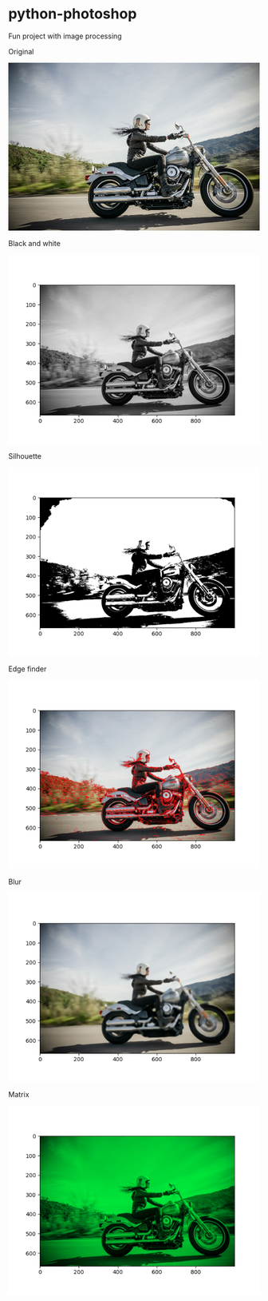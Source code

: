 # python-photoshop
Fun project with image processing

Original

![1](img_small.jpg)

Black and white

![2](img_bw.png)

Silhouette

![3](img_silhouette.png)

Edge finder

![4](img_edge.png)

Blur

![5](img_blur.png)

Matrix

![6](img_matrix.png)
